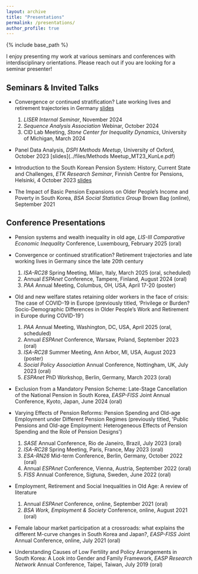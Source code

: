 ```yaml
---
layout: archive
title: "Presentations"
permalink: /presentations/
author_profile: true
---
```


{% include base_path %}

I enjoy presenting my work at various seminars and conferences with interdisciplinary orientations. Please reach out if you are looking for a seminar presenter!

## Seminars & Invited Talks

* Convergence or continued stratification? Late working lives and retirement trajectories in Germany [slides](../files/LISER_Nov24_KunLee.pdf)  
  1) *LISER Internal Seminar*, November 2024  
  2) *Sequence Analysis Association* Webinar, October 2024  
  3) CID Lab Meeting, *Stone Center for Inequality Dynamics*, University of Michigan, March 2024

* Panel Data Analysis, *DSPI Methods Meetup*, University of Oxford, October 2023 [slides](../files/Methods Meetup_MT23_KunLe.pdf)

* Introduction to the South Korean Pension System: History, Current State and Challenges, *ETK Research Seminar*, Finnish Centre for Pensions, Helsinki, 4 October 2023 [slides](../files/ETK_Seminar.pdf)

* The Impact of Basic Pension Expansions on Older People’s Income and Poverty in South Korea, *BSA Social Statistics Group* Brown Bag (online), September 2021


## Conference Presentations
* Pension systems and wealth inequality in old age, *LIS-III Comparative Economic Inequality* Conference, Luxembourg, February 2025 (oral)

* Convergence or continued stratification? Retirement trajectories and late working lives in Germany since the late 20th century  
  1) *ISA-RC28* Spring Meeting, Milan, Italy, March 2025 (oral, scheduled)  
  2) Annual *ESPAnet* Conference, Tampere, Finland, August 2024 (oral)  
  3) *PAA* Annual Meeting, Columbus, OH, USA, April 17-20 (poster)  
  
* Old and new welfare states retaining older workers in the face of crisis: The case of COVID-19 in Europe (previously titled, ‘Privilege or Burden? Socio-Demographic Differences in Older People’s Work and Retirement in Europe during COVID-19’)  
  1) *PAA* Annual Meeting, Washington, DC, USA, April 2025 (oral, scheduled)  
  2) Annual *ESPAnet* Conference, Warsaw, Poland, September 2023 (oral)  
  3) *ISA-RC28* Summer Meeting, Ann Arbor, MI, USA, August 2023 (poster)  
  4) *Social Policy Association* Annual Conference, Nottingham, UK, July 2023 (oral)  
  5) *ESPAnet* PhD Workshop, Berlin, Germany, March 2023 (oral)  
  
* Exclusion from a Mandatory Pension Scheme: Late-Stage Cancellation of the National Pension in South Korea, *EASP-FISS* Joint Annual Conference, Kyoto, Japan, June 2024 (oral)
  
* Varying Effects of Pension Reforms: Pension Spending and Old-age Employment under Different Pension Regimes (previously titled, 'Public Pensions and Old-age Employment: Heterogeneous Effects of Pension Spending and the Role of Pension Designs')  
  1) *SASE* Annual Conference, Rio de Janeiro, Brazil, July 2023 (oral)  
  2) *ISA-RC28* Spring Meeting, Paris, France, May 2023 (oral)  
  3) *ESA-RN26* Mid-term Conference, Berlin, Germany, October 2022 (oral)  
  4) Annual *ESPAnet* Conference, Vienna, Austria, September 2022 (oral)  
  5) *FISS* Annual Conference, Sigtuna, Sweden, June 2022 (oral)  

* Employment, Retirement and Social Inequalities in Old Age: A review of literature  
  1) Annual *ESPAnet* Conference, online, September 2021 (oral)  
  2) *BSA Work, Employment & Society* Conference, online, August 2021 (oral)  

* Female labour market participation at a crossroads: what explains the different M-curve changes in South Korea and Japan?, *EASP-FISS* Joint Annual Conference, online, July 2021 (oral)
  
* Understanding Causes of Low Fertility and Policy Arrangements in South Korea: A Look into Gender and Family Framework, *EASP Research Network* Annual Conference, Taipei, Taiwan, July 2019 (oral)


